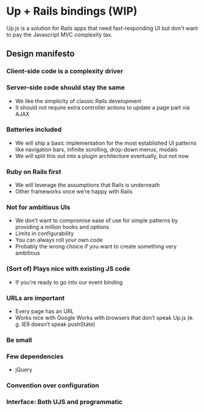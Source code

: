 # Up + Rails bindings (WIP)

Up.js is a solution for Rails apps that need fast-responding UI
but don't want to pay the Javascript MVC complexity tax.

## Design manifesto

### Client-side code is a complexity driver

### Server-side code should stay the same
- We like the simplicity of classic Rails development
- It should not require extra controller actions to update a page part via AJAX

### Batteries included
- We will ship a basic implementation for the most established UI patterns like navigation bars, infinite scrolling, drop-down menus, modals
- We will split this out into a plugin architecture eventually, but not now

### Ruby on Rails first
- We will leverage the assumptions that Rails is underneath
- Other frameworks once we’re happy with Rails

### Not for ambitious UIs
- We don’t want to compromise ease of use for simple patterns by providing a million hooks and options
- Limits in configurability
- You can always roll your own code
- Probably the wrong choice if you want to create something very ambitious

### (Sort of) Plays nice with existing JS code
- If you're ready to go into our event binding

### URLs are important
- Every page has an URL
- Works nice with Google
 Works with browsers that don’t speak Up.js (e. g. IE9 doesn’t speak pushState)

### Be small

### Few dependencies
- jQuery

### Convention over configuration

### Interface: Both UJS and programmatic




